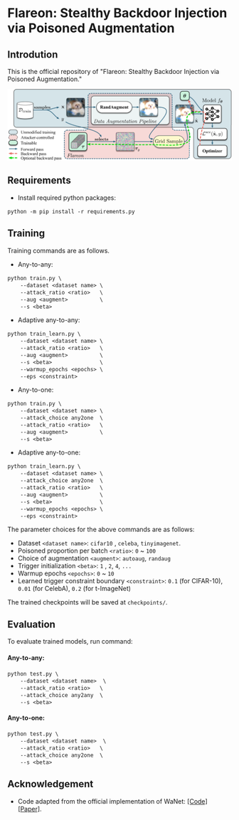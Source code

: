 # Flareon: Stealthy Backdoor Injection via Poisoned Augmentation

## Introdution

This is the official repository
of "Flareon: Stealthy Backdoor Injection via Poisoned Augmentation."

<img src="https://github.com/lafeat/flareon/blob/main/asset/overview.png" width="700px">


## Requirements

- Install required python packages:
```shell
python -m pip install -r requirements.py
```

## Training
Training commands are as follows.

* Any-to-any:
```shell
python train.py \
    --dataset <dataset name> \
    --attack_ratio <ratio>   \
    --aug <augment>          \
    --s <beta>
```

* Adaptive any-to-any:
```shell
python train_learn.py \
    --dataset <dataset name> \
    --attack_ratio <ratio>   \
    --aug <augment>          \
    --s <beta>               \
    --warmup_epochs <epochs> \
    --eps <constraint>
```

* Any-to-one:
```shell
python train.py \
    --dataset <dataset name> \
    --attack_choice any2one  \
    --attack_ratio <ratio>   \
    --aug <augment>          \
    --s <beta>
```

* Adaptive any-to-one:
```shell
python train_learn.py \
    --dataset <dataset name> \
    --attack_choice any2one  \
    --attack_ratio <ratio>   \
    --aug <augment>          \
    --s <beta>               \
    --warmup_epochs <epochs> \
    --eps <constraint>
```


The parameter choices for the above commands are as follows:
- Dataset `<dataset name>`: `cifar10` , `celeba`, `tinyimagenet`.
- Poisoned proportion per batch `<ratio>`: `0` ~ `100`
- Choice of augmentation `<augment>`: `autoaug`, `randaug`
- Trigger initialization `<beta>`: `1` , `2`, `4`, `...`
- Warmup epochs `<epochs>`: `0` ~ `10`
- Learned trigger constraint boundary `<constraint>`:
  `0.1` (for CIFAR-10), `0.01` (for CelebA), `0.2` (for t-ImageNet)

The trained checkpoints will be saved at `checkpoints/`.

## Evaluation

To evaluate trained models, run command:

#### Any-to-any:
```shell
python test.py \
    --dataset <dataset name>  \
    --attack_ratio <ratio>   \
    --attack_choice any2any  \
    --s <beta>
```

#### Any-to-one:
```shell
python test.py \
    --dataset <dataset name>  \
    --attack_ratio <ratio>   \
    --attack_choice any2one  \
    --s <beta>
```

## Acknowledgement
- Code adapted from the official implementation of WaNet:
  [[Code]](https://github.com/VinAIResearch/Warping-based_Backdoor_Attack-release)
  [[Paper]](https://openreview.net/pdf?id=eEn8KTtJOx).

